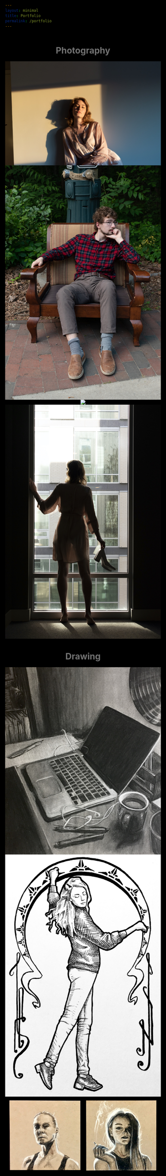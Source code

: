 ```yaml
---
layout: minimal
title: Portfolio
permalink: /portfolio
---
```


<head><style>
  html { background: black; }
  #title > a { color: white; }
  #title > a:hover { color: #ddd }
  .current_page { color: #ccc; }
  .current_page:hover { color: #a6a6a6; }
  footer, footer a { color: #717171; }
  h1 { color: #717171; }
  .image_container {max-width: 1000px; display: flex; flex-direction: column; align-items: center}
</style></head>

<div class="image_container">
  <h1>Photography</h1>
  <img class="image" src="/assets/photos/e2.jpeg" />
  <img class="image" src="/assets/photos/t1.jpeg" />
  <img class="image" src="/assets/photos/h1.jpeg" />
  <img class="image" src="/assets/photos/e1.jpeg" />
</div>

<div class="image_container">
  <h1>Drawing</h1>
  <img class="image" src="/assets/art/c1.jpeg" />
  <img class="image" src="/assets/art/i1.jpeg" />
  <img class="image" src="/assets/art/c2.jpeg" />
</div>